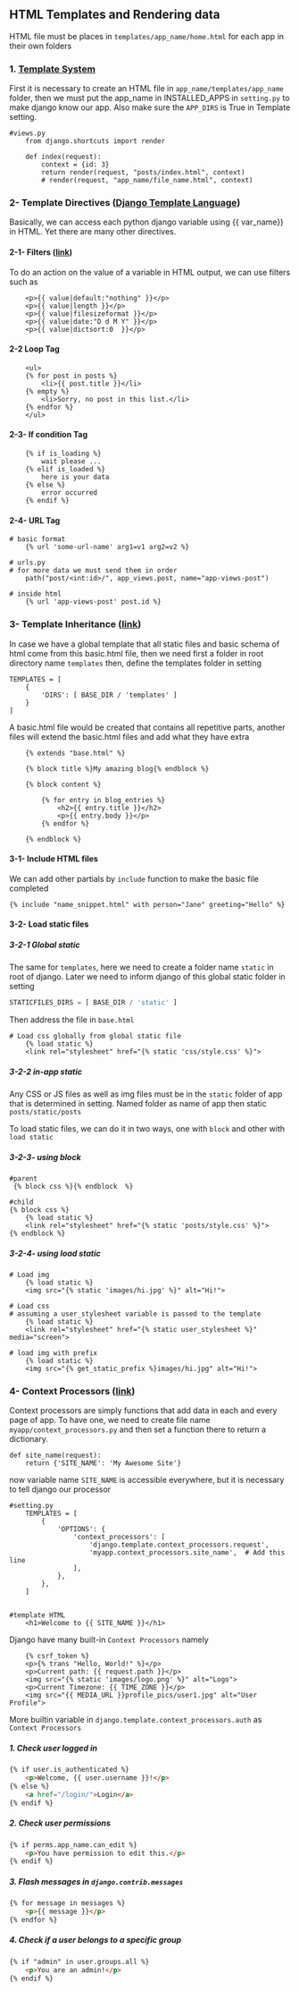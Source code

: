 ## HTML Templates and Rendering data 

HTML file must be places in `templates/app_name/home.html` for each app in their own folders

### 1.  [Template System](https://docs.djangoproject.com/en/5.1/intro/tutorial03/#use-the-template-system)

First it is necessary to create an HTML file in `app_name/templates/app_name` folder, then
we must put the app_name in INSTALLED_APPS in `setting.py` to make django know our app. 
Also make sure the `APP_DIRS` is True in Template setting.

```django
#views.py
    from django.shortcuts import render
    
    def index(request):
        context = {id: 3}
        return render(request, "posts/index.html", context)
        # render(request, "app_name/file_name.html", context)
```

### 2- Template Directives ([Django Template Language](https://docs.djangoproject.com/en/5.1/ref/templates/language/))

Basically, we can access each python django variable using {{ var_name}} in HTML.
Yet there are many other directives.

#### 2-1- Filters ([link](https://docs.djangoproject.com/en/5.1/ref/templates/language/#filters))

To do an action on the value of a variable in HTML output, we can use filters such as
```django
    <p>{{ value|default:"nothing" }}</p>
    <p>{{ value|length }}</p>
    <p>{{ value|filesizeformat }}</p>
    <p>{{ value|date:"D d M Y" }}</p>
    <p>{{ value|dictsort:0  }}</p>
```

#### 2-2 Loop Tag
```django
    <ul>
    {% for post in posts %}
        <li>{{ post.title }}</li>
    {% empty %}
        <li>Sorry, no post in this list.</li>
    {% endfor %}
    </ul>
```

#### 2-3- If condition Tag
```django
    {% if is_loading %}
        wait please ...
    {% elif is_loaded %}
        here is your data
    {% else %}
        error occurred
    {% endif %}
```

#### 2-4- URL Tag
```django
# basic format
    {% url 'some-url-name' arg1=v1 arg2=v2 %}

# urls.py
# for more data we must send them in order
    path("post/<int:id>/", app_views.post, name="app-views-post")

# inside html
    {% url 'app-views-post' post.id %}

```

### 3- Template Inheritance ([link](https://docs.djangoproject.com/en/5.1/ref/templates/builtins/))

In case we have a global template that all static files
and basic schema of html come from this basic.html file, then we need first a folder in root 
directory name `templates` then, define the 
templates folder in setting

```django
TEMPLATES = [
	{
        'DIRS': [ BASE_DIR / 'templates' ]
    }
]
```

A basic.html file would be created that contains all repetitive parts,
another files will extend the basic.html files and add what they have extra

```django
    {% extends "base.html" %}

    {% block title %}My amazing blog{% endblock %}

    {% block content %}

        {% for entry in blog_entries %}
            <h2>{{ entry.title }}</h2>
            <p>{{ entry.body }}</p>
        {% endfor %}

    {% endblock %}
```

#### 3-1- Include HTML files 

We can add other partials by `include` function to make the basic file completed

```django
{% include "name_snippet.html" with person="Jane" greeting="Hello" %}
```


#### 3-2- Load static files 

##### 3-2-1 Global static

The same for `templates`, here we need to create a folder name `static` in root of django.
Later we need to inform django of this global static folder in setting

```python
STATICFILES_DIRS = [ BASE_DIR / 'static' ]
```
 
Then address the file in `base.html`

```django
# Load css globally from global static file
    {% load static %}
    <link rel="stylesheet" href="{% static 'css/style.css' %}">
```


##### 3-2-2 in-app static
Any CSS or JS files as well as img files must be in the `static`
folder of app that is determined in setting. Named folder as name of 
app then static `posts/static/posts`

To load static files, we can do it in two ways, one with `block` and other with `load static`

##### 3-2-3- using block

```django
#parent
 {% block css %}{% endblock  %}

#child
{% block css %}
    {% load static %}
    <link rel="stylesheet" href="{% static 'posts/style.css' %}">
{% endblock %}

```


##### 3-2-4- using load static 
```django
# Load img
    {% load static %}
    <img src="{% static 'images/hi.jpg' %}" alt="Hi!">

# Load css
# assuming a user_stylesheet variable is passed to the template
    {% load static %}
    <link rel="stylesheet" href="{% static user_stylesheet %}" media="screen">
 
# load img with prefix
    {% load static %}
    <img src="{% get_static_prefix %}images/hi.jpg" alt="Hi!">
```

### 4- Context Processors ([link](https://docs.djangoproject.com/en/5.1/ref/templates/api/#built-in-template-context-processors))

Context processors are simply functions that add data in each and every page of app.
To have one, we need to create file name `myapp/context_processors.py` and then 
set a function there to return a dictionary.

```django
def site_name(request):
    return {'SITE_NAME': 'My Awesome Site'}
```

now variable name `SITE_NAME` is accessible everywhere, 
but it is necessary to tell django our processor

```django
#setting.py
    TEMPLATES = [
        {
            'OPTIONS': {
                'context_processors': [
                    'django.template.context_processors.request',
                    'myapp.context_processors.site_name',  # Add this line
                ],
            },
        },
    ]


#template HTML
    <h1>Welcome to {{ SITE_NAME }}</h1>

```


Django have many built-in `Context Processors` namely

```django
    {% csrf_token %}
    <p>{% trans "Hello, World!" %}</p>
    <p>Current path: {{ request.path }}</p>
    <img src="{% static 'images/logo.png' %}" alt="Logo">
    <p>Current Timezone: {{ TIME_ZONE }}</p>
    <img src="{{ MEDIA_URL }}profile_pics/user1.jpg" alt="User Profile">
```

More builtin variable in `django.template.context_processors.auth` as `Context Processors`

##### 1. Check user logged in

```html
{% if user.is_authenticated %}
    <p>Welcome, {{ user.username }}!</p>
{% else %}
    <a href="/login/">Login</a>
{% endif %}
```

##### 2. Check user permissions

```html
{% if perms.app_name.can_edit %}
    <p>You have permission to edit this.</p>
{% endif %}
```

##### 3. Flash messages in `django.contrib.messages`

```html
{% for message in messages %}
    <p>{{ message }}</p>
{% endfor %}
```

##### 4. Check if a user belongs to a specific group

```html
{% if "admin" in user.groups.all %}
    <p>You are an admin!</p>
{% endif %}
```